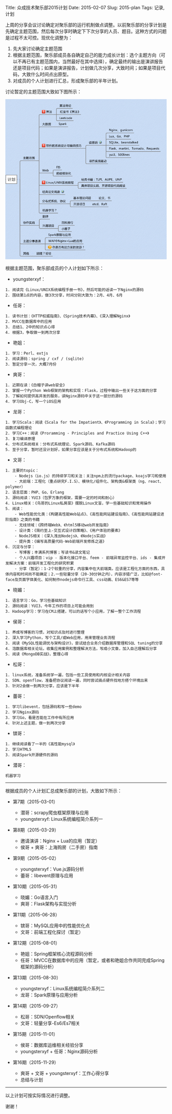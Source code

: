 Title: 众成技术聚乐部2015计划
Date: 2015-02-07
Slug: 2015-plan
Tags: 记录, 计划

上周的分享会议讨论确定对聚乐部的运行机制做点调整。以前聚乐部的分享计划是先确定主题范围，然后每次分享时确定下下次分享的人员、题目。这种方式的问题是过程不太可控。现优化调整为：

1. 先大家讨论确定主题范围
2. 根据主题范围，聚乐部成员各自确定自己的能力成长计划：选个主题方向（可以不再已有主题范围内，当然最好在其中选择），确定最终的输出是演讲报告还是项目代码；如果是演讲报告，计划做几次分享，大致时间；如果是项目代码，大致什么时间点出原型。
3. 对成员的个人计划进行汇总，形成聚乐部的半年计划。

讨论暂定的主题范围大致如下图所示：

![2015-plan-topic](https://raw.githubusercontent.com/HappyTechGroup/HappyTechGroup.github.io/master/upload/pics/2015-plan-topic.png)

根据主题范围，聚乐部成员的个人计划如下所示：

- youngsterxyf：

```
1. 阅读完《Linux/UNIX系统编程手册一书》，然后可能的话读一下Nginx的源码
2. 围绕第1点的内容，做3次分享，时间分别大致为：2月、4月、6月
```

- 任哥：

```
1. 读书计划：《HTTP权威指南》、《Spring技术内幕》、《深入理解Nginx》
2. MVCC在数据库中的应用
3. 总结1、2中的知识点心得
4. 根据3，争取做一到两次分享
```

- 艳姐：

```
1. 学习：Perl、extjs
2. 阅读源码：spring / cxf / (sqlite)
3. 暂定分享一次，大概7月份
```

- 爽哥：

```
1. 近期在读：《白帽子讲web安全》
2. 掌握一个Python Web框架的架构和实现：Flask，过程中输出一些关于这方面的分享
3. 了解如何提供高并发的服务，读Nginx源码中关于这一部分的源码
4. 学习Obj-C，写一个iOS应用
```

- 龙哥：

```
1. 学习Scala：阅读《Scala for the Impatient》、《Programming in Scala》；学习函数式编程理论
2. 学习C++：阅读《Proramming - Principles and Practice Using C++》
3. 复习编译原理
4. 分布式系统相关：分布式系统理论、Spark源码、Kafka源码
5. 至于分享，暂时还没计划好，如果分享应该是关于分布式系统和Hadoop的
```

- 文哥：

```
1. 主要的topic：
    - Nodejs（io.js）的持续学习和关注：关注npm上的流行package、koajs学习和使用
    - 大前端：工程化（重点研究F.I.S）、模块化/组件化、架构类&框架类（ng、react、polymer）
2. 语言层面：PHP、Go、Erlang
3. 源码阅读：YUI3（包罗万象的框架，需要一定的时间和耐心）
4. Linux相关：《鸟哥的Linux私房菜》摆脱Linux文盲，学一些基础知识和常用操作
5. 阅读：
    - Web性能优化类：《构建高性能Web站点》、《高性能网站建设指南》、《高性能网站建设进阶指南》之类的书籍
    - 无线领域：《跨终端Web》、《html5移动web开发指南》
    - 设计类：《简约至上-交互式设计四策略》、《用户体验的要素》
    - NodeJS相关：《深入浅出Nodejs》、《Nodejs实战》
    - 提升类：《编写高质量代码-Web前端开发修炼之道》
6. 沉淀与分享：
    - 写博客；丰满系列博客；写读书&读文笔记
    - 个人兴趣项目：vip - 版本化接口平台、feem - 前端异常监控平台、ids - 集成开发解决方案：前端开发工程化的研究积累
    - 分享（暂定）：1-2个较重的分享，内容集中在大前端类。应该是工程化方面的东西，具体内容和时间尚不能确定；2.一些轻量分享（20-30分钟之内），内容涉猎广泛，比如@font-face及页面字体美化、如何制作nodejs命令行工具、css动画、ES6&ES7等等
```

- 晓媚：

```
1. 语言学习：Go，学习些基础知识
2. 源码阅读：YUI3，今年工作的项目上可能会用到
3. Hadoop学习：学习在CM上搭建，可以的话写个小应用，了解一整个工作流程
```

- 侯哥：

```
1. 养成写博客的习惯，对知识点及时进行整理
2. 深入学习Python，写个工具/或Web应用，用来管理业务流程
3. 阅读《MySQL性能调优与架构设计》，尝试结合业务介绍数据库管理和SQL tuning的分享
4. 泡数据库相关论坛，收集应用案例和整理解决方法，写成小文章，加入自己理解后分享
5. 阅读《MongoDB实战》，整理心得
```

- 松哥：

```
1. linux系统，准备系统学一遍，包括一些工具使用和内核设计相关内容
2. SDN、openflow，准备把协议阅读一遍，同时尝试搞点硬件找地方搭个环境出来
3. 针对2会做一到两次分享，应该是下半年
```

- 蕾哥：

```
1. 学习libevent，包括源码和写一些demo
2. 学习Nginx源码
3. 学习Go，看是否能在工作中有所应用
4. 针对上述主题，做一到两次分享
```

- 镔哥：

```
1. 继续阅读看了一半的《高性能mysql》
2. 学习HTML5
3. 阅读Spark开源硬件的源码
```

- 潜哥：

```
机器学习
```

------

根据成员的个人计划汇总成聚乐部的计划，大致如下所示：

- 第7期（2015-03-01）
    - 潜哥：scrapy爬虫框架原理与应用
    - youngsterxyf: Linux系统编程简介系列一

- 第8期（2015-03-29）
    - 邀请演讲：Nginx + Lua的应用（暂定）
    - 侯哥 + 爽哥：上海购房（二手房）指南

- 第9期（2015-05-02）
    - youngsterxyf：Vue.js源码分析
    - 蕾哥：libevent原理与应用

- 第10期（2015-05-31）
    - 晓媚：Go语言入门
    - 爽哥：Flask架构与实现分析

- 第11期（2015-06-28）
    - 镔哥：MySQL应用中的性能优化点
    - 文哥：前端工程化探讨（暂定）

- 第12期（2015-08-01）
    - 艳姐：Spring框架核心流程源码分析
    - 任哥：MVCC在数据库中的应用（暂定，或者和艳姐合作共同完成Spring框架的源码分析）

- 第13期（2015-08-30）
    - youngsterxyf：Linux系统编程简介系列二
    - 龙哥：Spark原理与应用分析

- 第14期（2015-09-27）
    - 松哥：SDN/Openflow相关
    - 文哥：轻量分享-Es6/Es7相关

- 第15期（2015-11-01）
    - 侯哥：数据库运维相关经验分享
    - youngsterxyf + 任哥：Nginx源码分析

- 第16期（2015-11-29）
    - 爽哥 + 文哥 + youngsterxyf：工作心得分享
    - 总结与计划

------

以上计划可按实际情况进行调整。

谢谢！
